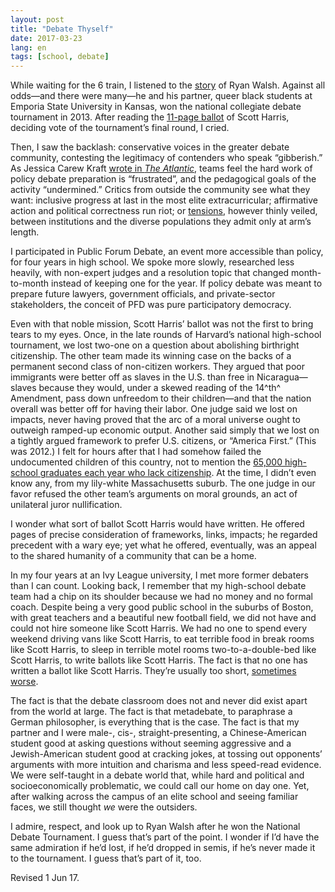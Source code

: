 ```yaml
---
layout: post
title: "Debate Thyself"
date: 2017-03-23
lang: en
tags: [school, debate]
---
```


While waiting for the 6 train, I listened to the [story](http://www.radiolab.org/story/debatable/) of Ryan Walsh. Against all
odds—and there were many—he and his partner, queer black students at
Emporia State University in Kansas, won the national collegiate debate
tournament in 2013. After reading the [11-page ballot](http://www.cedadebate.org/forum/index.php?topic=4762.0) of Scott Harris,
deciding vote of the tournament’s final round, I cried.

Then, I saw the backlash: conservative voices in the greater debate
community, contesting the legitimacy of contenders who speak
“gibberish.” As Jessica Carew Kraft [wrote in *The Atlantic*](https://www.theatlantic.com/education/archive/2014/04/traditional-college-debate-white-privilege/360746/),
teams feel the hard work of policy debate preparation is “frustrated”,
and the pedagogical goals of the activity “undermined.” Critics from
outside the community see what they want: inclusive progress at last in
the most elite extracurricular; affirmative action and political
correctness run riot; or [tensions](http://www.newyorker.com/magazine/2016/05/30/the-new-activism-of-liberal-arts-colleges), however thinly veiled, between
institutions and the diverse populations they admit only at arm’s length.

I participated in Public Forum Debate, an event more accessible than
policy, for four years in high school. We spoke more slowly, researched
less heavily, with non-expert judges and a resolution topic that changed
month-to-month instead of keeping one for the year. If policy debate was
meant to prepare future lawyers, government officials, and
private-sector stakeholders, the conceit of PFD was pure participatory
democracy.

Even with that noble mission, Scott Harris’ ballot was not the first to
bring tears to my eyes. Once, in the late rounds of Harvard’s national
high-school tournament, we lost two-one on a question about abolishing
birthright citizenship. The other team made its winning case on the
backs of a permanent second class of non-citizen workers. They argued
that poor immigrants were better off as slaves in the U.S. than free in
Nicaragua—slaves because they would, under a skewed reading of the
14^th^ Amendment, pass down unfreedom to their children—and that the
nation overall was better off for having their labor. One judge said we
lost on impacts, never having proved that the arc of a moral universe
ought to outweigh ramped-up economic output. Another said simply that we
lost on a tightly argued framework to prefer U.S. citizens, or “America
First.” (This was 2012.) I felt for hours after that I had somehow
failed the undocumented children of this country, not to mention the
[65,000 high-school graduates each year who lack citizenship](https://www.gse.harvard.edu/news/ed/15/08/what-about-dreamers). At the time, I didn’t even know any, from my lily-white Massachusetts suburb.
The one judge in our favor refused the other team’s arguments on moral
grounds, an act of unilateral juror nullification.

I wonder what sort of ballot Scott Harris would have written. He offered
pages of precise consideration of frameworks, links, impacts; he
regarded precedent with a wary eye; yet what he offered, eventually, was
an appeal to the shared humanity of a community that can be a home.

In my four years at an Ivy League university, I met more former debaters
than I can count. Looking back, I remember that my high-school debate
team had a chip on its shoulder because we had no money and no formal
coach. Despite being a very good public school in the suburbs of Boston,
with great teachers and a beautiful new football field, we did not have
and could not hire someone like Scott Harris. We had no one to spend
every weekend driving vans like Scott Harris, to eat terrible food in
break rooms like Scott Harris, to sleep in terrible motel rooms
two-to-a-double-bed like Scott Harris, to write ballots like Scott
Harris. The fact is that no one has written a ballot like Scott Harris.
They’re usually too short, [sometimes worse](https://badballotblog.wordpress.com/).

The fact is that the debate classroom does not and never did exist apart
from the world at large. The fact is that metadebate, to paraphrase a
German philosopher, is everything that is the case. The fact is that my
partner and I were male-, cis-, straight-presenting, a Chinese-American
student good at asking questions without seeming aggressive and a
Jewish-American student good at cracking jokes, at tossing out
opponents’ arguments with more intuition and charisma and less
speed-read evidence. We were self-taught in a debate world that, while
hard and political and socioeconomically problematic, we could call our
home on day one. Yet, after walking across the campus of an elite school
and seeing familiar faces, we still thought *we* were the outsiders.

I admire, respect, and look up to Ryan Walsh after he won the National
Debate Tournament. I guess that’s part of the point. I wonder if I’d
have the same admiration if he’d lost, if he’d dropped in semis, if he’s
never made it to the tournament. I guess that’s part of it, too.

<p class="postscript">Revised 1 Jun 17.</p>
